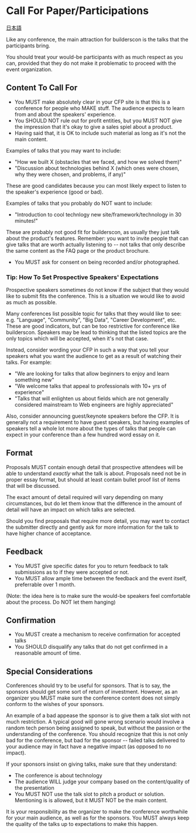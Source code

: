 # Call For Paper/Participations

[日本語](translations/ja/HOWTO-CFP.md)

Like any conference, the main attraction for builderscon is the talks that the participants bring.

You should treat your would-be participants with as much respect as you can, provided that they do not make it problematic to proceed with the event organization.

## Content To Call For

* You MUST make absolutely clear in your CFP site is that this is a conference for people who MAKE stuff. The audience expects to learn from and about the speakers' experience.
* You SHOULD NOT rule out for profit entities, but you MUST NOT give the impression that it's okay to give a sales spiel about a product.
* Having said that, it is OK to include such material as long as it's not the main content.

Examples of talks that you may want to include:

* "How we built X (obstacles that we faced, and how we solved them)"
* "Discussion about technologies behind X (which ones were chosen, why they were chosen, and problems, if any)"

These are good candidates because you can most likely expect to listen to the speaker's experience (good or bad).

Examples of talks that you probably do NOT want to include:

* "Introduction to cool technlogy new site/framework/technology in 30 minutes!"

These are probably not good fit for builderscon, as usually they just talk about
the product's features. Remember: you want to invite people that can give
talks that are worth actually listening to -- not talks that only describe
the same content as the FAQ page or the product brochure.

* You MUST ask for consent on being recorded and/or photographed.

### Tip: How To Set Prospective Speakers' Expectations 

Prospective speakers sometimes do not know if the subject that they would like
to submit fits the conference. This is a situation we would like to avoid as much as possible.

Many conferences list possible topic for talks that they would like to see: e.g.
"Language", "Community", "Big Data", "Career Development", etc. These are
good indicators, but can be too restrictive for conference like builderscon.
Speakers may be lead to thinking that the listed topics are the only topics
which will be accepted, when it's not that case.

Instead, consider wording your CFP in such a way that you tell your speakers
what you want the audience to get as a result of watching their talks. For
example:

* "We are looking for talks that allow beginners to enjoy and learn something new"
* "We welcome talks that appeal to professionals with 10+ yrs of experience"
* "Talks that will enlighten us about fields which are not generally considered mainstream to Web engineers are highly appreciated"

Also, consider announcing guest/keynote speakers before the CFP.
It is generally not a requirement to have guest speakers, but having examples
of speakers tell a whole lot more about the types of talks that people
can expect in your conference than a few hundred word essay on it.

## Format

Proposals MUST contain enough detail that prospective attendees will be
able to understand *exactly* what the talk is about. Proposals need not
be in proper essay format, but should at least contain bullet proof list
of items that will be discussed.

The exact amount of detail required will vary depending on many circumstances,
but do let them know that the difference in the amount of detail will have
an impact on which talks are selected.

Should you find proposals that require more detail, you may want to contact
the submitter directly and gently ask for more information for the talk to
have higher chance of acceptance.

## Feedback

* You MUST give specific dates for you to return feedback to talk submissions as to if they were accepted or not.
* You MUST allow ample time between the feedback and the event itself, preferrable over 1 month.

(Note: the idea here is to make sure the would-be speakers feel comfortable about the process. Do NOT let them hanging)

## Confirmation

* You MUST create a mechanism to receive confirmation for accepted talks
* You SHOULD disqualify any talks that do not get confirmed in a reasonable amount of time.

## Special Considerations

Conferences should try to be useful for sponsors. That is to say, the sponsors should get some sort of return of investment. However, as an organizer you MUST make sure the conference content does not simply conform to the wishes of your sponsors.

An example of a bad appease the sponsor is to give them a talk slot with not much restriction. A typical good will gone wrong scenario would involve a random tech person being assigned to speak, but without the passion or the understanding of the conference. You should recognize that this is not only bad for the conference, but bad for the sponsor -- failed talks delivered to your audience may in fact have a negative impact (as opposed to no impact).

If your sponsors insist on giving talks, make sure that they understand:

* The conference is about technology
* The audience WILL judge your company based on the content/quality of the presentation
* You MUST NOT use the talk slot to pitch a product or solution. Mentioning is is allowed, but it MUST NOT be the main content.

It is your responsibility as the organizer to make the conference worthwhile for your main audience, as well as for the sponsors. You MUST always keep the quality of the talks up to expectations to make this happen.

